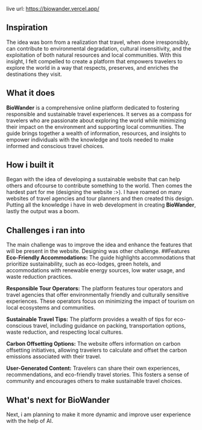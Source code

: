 live url: https://biowander.vercel.app/
## Inspiration
The idea was born from a realization that travel, when done irresponsibly, can contribute to environmental degradation, cultural insensitivity, and the exploitation of both natural resources and local communities. With this insight, I felt compelled to create a platform that empowers travelers to explore the world in a way that respects, preserves, and enriches the destinations they visit.
## What it does
**BioWander** is a comprehensive online platform dedicated to fostering responsible and sustainable travel experiences. It serves as a compass for travelers who are passionate about exploring the world while minimizing their impact on the environment and supporting local communities. The guide brings together a wealth of information, resources, and insights to empower individuals with the knowledge and tools needed to make informed and conscious travel choices.
## How i built it
Began with the idea of developing a sustainable website that can help others and ofcourse to contribute something to the world.
Then comes the hardest part for me (designing the website :>). I have roamed on many websites of travel agencies and tour planners and then created this design.
Putting all the knowledge i have in web development in creating  **BioWander**, lastly the output was a boom.
## Challenges i ran into
The main challenge was to improve the idea and enhance the features that will be present in the website. Designing was other challenge.
##Features
**Eco-Friendly Accommodations:**
The guide highlights accommodations that prioritize sustainability, such as eco-lodges, green hotels, and accommodations with renewable energy sources, low water usage, and waste reduction practices.

**Responsible Tour Operators:**
The platform features tour operators and travel agencies that offer environmentally friendly and culturally sensitive experiences. These operators focus on minimizing the impact of tourism on local ecosystems and communities.

**Sustainable Travel Tips:**
The platform provides a wealth of tips for eco-conscious travel, including guidance on packing, transportation options, waste reduction, and respecting local cultures.

**Carbon Offsetting Options:**
The website offers information on carbon offsetting initiatives, allowing travelers to calculate and offset the carbon emissions associated with their travel.

**User-Generated Content:**
Travelers can share their own experiences, recommendations, and eco-friendly travel stories. This fosters a sense of community and encourages others to make sustainable travel choices.

## What's next for BioWander
Next, i am planning to make it more dynamic and improve user experience with the help of AI.

